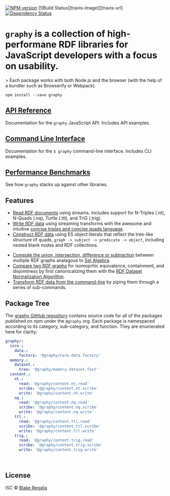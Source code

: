 
[![NPM version][npm-image]][npm-url] [![Build Status][travis-image]][travis-url] [![Dependency Status][daviddm-image]][daviddm-url] 

<h1>
  <code class="super-graphy">graphy</code> is a collection of <b>high-performane</b> RDF libraries for JavaScript developers with a focus on usability.
</h1>
> Each package works with both Node.js and the browser (with the help of a bundler such as Browserify or Webpack).

<code>npm install --save graphy</code>
<br />

## [API Reference](api)
<div class="larger">
  Documentation for the <code>graphy</code> JavaScript API. Includes API examples.
</div>

## [Command Line Interface](cli)
<div class="larger">
  Documentation for the <code>$ graphy</code> command-line interface. Includes CLI examples.
</div>

## [Performance Benchmarks](https://github.com/blake-regalia/graphy.js/tree/master/perf)
<div class="larger">
  See how <code>graphy</code> stacks up against other libraries.
</div>

## Features
 - [Read RDF documents](content.textual#verb_read) using streams. Includes support for N-Triples (.nt), N-Quads (.nq), Turtle (.ttl), and TriG (.trig).
 - [Write RDF data](content.textual#verb_write) using streaming transforms with the awesome and intuitive [concise triples and concise quads language](concise).
 - [Construct RDF data](concise#hash_c3) using ES object literals that reflect the tree-like structure of quads, `graph -> subject -> predicate -> object`, including nested blank nodes and RDF collections.
<!-- - [High-performance](#performance) document readers. -->
 - [Compute the union, intersection, difference or subtraction](memory.dataset.fast) between multiple RDF graphs analagous to [Set Algebra](https://en.wikipedia.org/wiki/Algebra_of_sets).
 - [Compare two RDF graphs](memory.dataset.fast#method_canonicalize) for isomoprhic equivalence, containment, and disjointness by first canonicalizing them with the [RDF Dataset Normalization Algorithm](https://json-ld.github.io/normalization/spec/).
 - [Transform RDF data from the command-line](cli) by piping them through a series of sub-commands.


## Package Tree
<div class="larger">
  The <a href="https://github.com/blake-regalia/graphy.js">graphy GitHub repository</a> contains source code for all of the packages published on npm under the <code>@graphy</code> org. Each package is namespaced according to its category, sub-category, and function. They are enumerated here for clarity:
</div>

```yaml
graphy/:
  core.:
    data.:
      factory: '@graphy/core.data.factory'
  memory.:
    dataset.:
      tree: '@graphy/memory.dataset.fast'
  content.:
    nt.:
      read: '@graphy/content.nt.read'
      scribe: '@graphy/content.nt.scribe'
      write: '@graphy/content.nt.write'
    nq.:
      read: '@graphy/content.nq.read'
      scribe: '@graphy/content.nq.scribe'
      write: '@graphy/content.nq.write'
    ttl.:
      read: '@graphy/content.ttl.read'
      scribe: '@graphy/content.ttl.scribe'
      write: '@graphy/content.ttl.write'
    trig.:
      read: '@graphy/content.trig.read'
      scribe: '@graphy/content.trig.scribe'
      write: '@graphy/content.trig.write'
```

<br />



## License

ISC © [Blake Regalia]()


[npm-image]: https://badge.fury.io/js/graphy.svg
[npm-url]: https://npmjs.org/package/graphy
<!-- [travis-image]: https://travis-ci.org/blake-regalia/graphy.js.svg?branch=master -->
<!-- [travis-url]: https://travis-ci.org/blake-regalia/graphy.js -->
[daviddm-image]: https://david-dm.org/blake-regalia/graphy.js.svg?theme=shields.io
[daviddm-url]: https://david-dm.org/blake-regalia/graphy.js


<style>
  section h2 {
    margin-bottom: 6pt;
  }
</style>